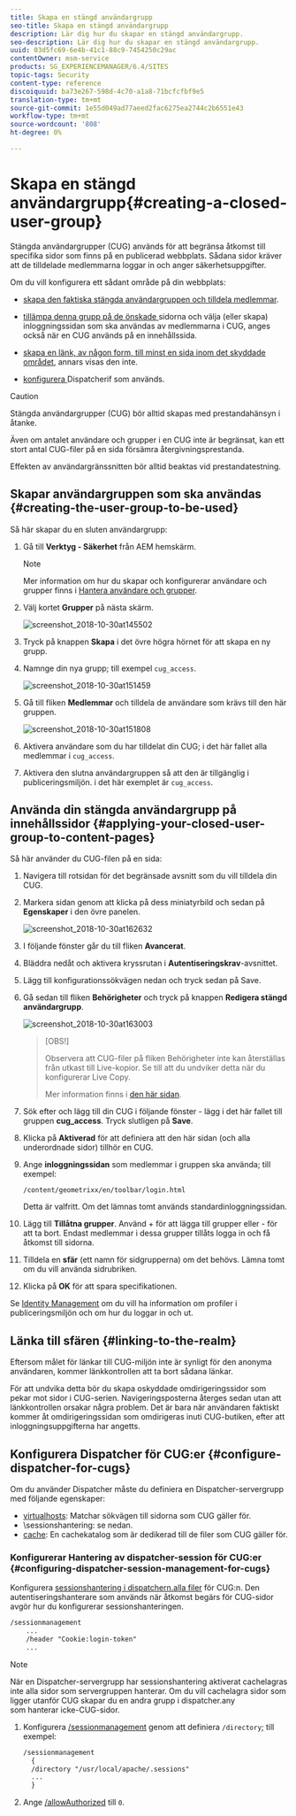 ```yaml
---
title: Skapa en stängd användargrupp
seo-title: Skapa en stängd användargrupp
description: Lär dig hur du skapar en stängd användargrupp.
seo-description: Lär dig hur du skapar en stängd användargrupp.
uuid: 03d5fc69-6e4b-41c1-88c9-7454250c29ac
contentOwner: msm-service
products: SG_EXPERIENCEMANAGER/6.4/SITES
topic-tags: Security
content-type: reference
discoiquuid: ba73e267-598d-4c70-a1a8-71bcfcfbf9e5
translation-type: tm+mt
source-git-commit: 1e55d049ad77aeed2fac6275ea2744c2b6551e43
workflow-type: tm+mt
source-wordcount: '808'
ht-degree: 0%

---
```



# Skapa en stängd användargrupp{#creating-a-closed-user-group}

Stängda användargrupper (CUG) används för att begränsa åtkomst till specifika sidor som finns på en publicerad webbplats. Sådana sidor kräver att de tilldelade medlemmarna loggar in och anger säkerhetsuppgifter.

Om du vill konfigurera ett sådant område på din webbplats:

* [skapa den faktiska stängda användargruppen och tilldela medlemmar](#creating-the-user-group-to-be-used).

* [tillämpa denna grupp på de önskade ](#applying-your-closed-user-group-to-content-pages) sidorna och välja (eller skapa) inloggningssidan som ska användas av medlemmarna i CUG, anges också när en CUG används på en innehållssida.

* [skapa en länk, av någon form, till minst en sida inom det skyddade området](#linking-to-the-realm), annars visas den inte.
* [konfigurera ](#configure-dispatcher-for-cugs) Dispatcherif som används.

>[!CAUTION]
>
>Stängda användargrupper (CUG) bör alltid skapas med prestandahänsyn i åtanke.
>
>Även om antalet användare och grupper i en CUG inte är begränsat, kan ett stort antal CUG-filer på en sida försämra återgivningsprestanda.
>
>Effekten av användargränssnitten bör alltid beaktas vid prestandatestning.

## Skapar användargruppen som ska användas {#creating-the-user-group-to-be-used}

Så här skapar du en sluten användargrupp:

1. Gå till **Verktyg - Säkerhet** från AEM hemskärm.

   >[!NOTE]
   >
   >Mer information om hur du skapar och konfigurerar användare och grupper finns i [Hantera användare och grupper](/help/sites-administering/security.md#managing-users-and-groups).

1. Välj kortet **Grupper** på nästa skärm.

   ![screenshot_2018-10-30at145502](assets/screenshot_2018-10-30at145502.png)

1. Tryck på knappen **Skapa** i det övre högra hörnet för att skapa en ny grupp.
1. Namnge din nya grupp; till exempel `cug_access`.

   ![screenshot_2018-10-30at151459](assets/screenshot_2018-10-30at151459.png)

1. Gå till fliken **Medlemmar** och tilldela de användare som krävs till den här gruppen.

   ![screenshot_2018-10-30at151808](assets/screenshot_2018-10-30at151808.png)

1. Aktivera användare som du har tilldelat din CUG; i det här fallet alla medlemmar i `cug_access`.
1. Aktivera den slutna användargruppen så att den är tillgänglig i publiceringsmiljön. i det här exemplet är `cug_access`.

## Använda din stängda användargrupp på innehållssidor {#applying-your-closed-user-group-to-content-pages}

Så här använder du CUG-filen på en sida:

1. Navigera till rotsidan för det begränsade avsnitt som du vill tilldela din CUG.
1. Markera sidan genom att klicka på dess miniatyrbild och sedan på **Egenskaper** i den övre panelen.

   ![screenshot_2018-10-30at162632](assets/screenshot_2018-10-30at162632.png)

1. I följande fönster går du till fliken **Avancerat**.
1. Bläddra nedåt och aktivera kryssrutan i **Autentiseringskrav**-avsnittet.

1. Lägg till konfigurationssökvägen nedan och tryck sedan på Save.
1. Gå sedan till fliken **Behörigheter** och tryck på knappen **Redigera stängd användargrupp**.

   ![screenshot_2018-10-30at163003](assets/screenshot_2018-10-30at163003.png)

   >[OBS!]
   >
   > Observera att CUG-filer på fliken Behörigheter inte kan återställas från utkast till Live-kopior. Se till att du undviker detta när du konfigurerar Live Copy.
   >
   > Mer information finns i [den här sidan](closed-user-groups.md#aem-livecopy).

1. Sök efter och lägg till din CUG i följande fönster - lägg i det här fallet till gruppen **cug_access**. Tryck slutligen på **Save**.
1. Klicka på **Aktiverad** för att definiera att den här sidan (och alla underordnade sidor) tillhör en CUG.
1. Ange **inloggningssidan** som medlemmar i gruppen ska använda; till exempel:

   `/content/geometrixx/en/toolbar/login.html`

   Detta är valfritt. Om det lämnas tomt används standardinloggningssidan.

1. Lägg till **Tillåtna grupper**. Använd + för att lägga till grupper eller - för att ta bort. Endast medlemmar i dessa grupper tillåts logga in och få åtkomst till sidorna.
1. Tilldela en **sfär** (ett namn för sidgrupperna) om det behövs. Lämna tomt om du vill använda sidrubriken.
1. Klicka på **OK** för att spara specifikationen.

Se [Identity Management](/help/sites-administering/identity-management.md) om du vill ha information om profiler i publiceringsmiljön och om hur du loggar in och ut.

## Länka till sfären {#linking-to-the-realm}

Eftersom målet för länkar till CUG-miljön inte är synligt för den anonyma användaren, kommer länkkontrollen att ta bort sådana länkar.

För att undvika detta bör du skapa oskyddade omdirigeringssidor som pekar mot sidor i CUG-serien. Navigeringsposterna återges sedan utan att länkkontrollen orsakar några problem. Det är bara när användaren faktiskt kommer åt omdirigeringssidan som omdirigeras inuti CUG-butiken, efter att inloggningsuppgifterna har angetts.

## Konfigurera Dispatcher för CUG:er {#configure-dispatcher-for-cugs}

Om du använder Dispatcher måste du definiera en Dispatcher-servergrupp med följande egenskaper:

* [virtualhosts](https://helpx.adobe.com/experience-manager/dispatcher/using/dispatcher-configuration.html#identifying-virtual-hosts-virtualhosts): Matchar sökvägen till sidorna som CUG gäller för.
* \sessionshantering: se nedan.
* [cache](https://helpx.adobe.com/experience-manager/dispatcher/using/dispatcher-configuration.html#configuring-the-dispatcher-cache-cache): En cachekatalog som är dedikerad till de filer som CUG gäller för.

### Konfigurerar Hantering av dispatcher-session för CUG:er {#configuring-dispatcher-session-management-for-cugs}

Konfigurera [sessionshantering i dispatchern.alla filer](https://helpx.adobe.com/experience-manager/dispatcher/using/dispatcher-configuration.html#enabling-secure-sessions-sessionmanagement) för CUG:n. Den autentiseringshanterare som används när åtkomst begärs för CUG-sidor avgör hur du konfigurerar sessionshanteringen.

```xml
/sessionmanagement
    ...
    /header "Cookie:login-token" 
    ...
```

>[!NOTE]
>
>När en Dispatcher-servergrupp har sessionshantering aktiverat cachelagras inte alla sidor som servergruppen hanterar. Om du vill cachelagra sidor som ligger utanför CUG skapar du en andra grupp i dispatcher.any\
>som hanterar icke-CUG-sidor.

1. Konfigurera [/sessionmanagement](https://helpx.adobe.com/experience-manager/dispatcher/using/dispatcher-configuration.html#enabling-secure-sessions-sessionmanagement) genom att definiera `/directory`; till exempel:

   ```xml
   /sessionmanagement
     {
     /directory "/usr/local/apache/.sessions"
     ...
     }
   ```

1. Ange [/allowAuthorized](https://helpx.adobe.com/experience-manager/dispatcher/using/dispatcher-configuration.html#caching-when-authentication-is-used) till `0`.

